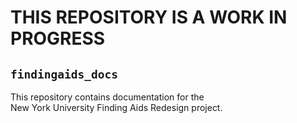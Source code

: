 # THIS REPOSITORY IS A WORK IN PROGRESS

## `findingaids_docs`
This repository contains documentation for the   
New York University Finding Aids Redesign project.
